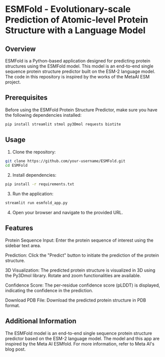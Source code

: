 # ESMFold - Evolutionary-scale Prediction of Atomic-level Protein Structure with a Language Model

## Overview

ESMFold is a Python-based application designed for predicting protein structures using the ESMFold model. This model is an end-to-end single sequence protein structure predictor built on the ESM-2 language model. The code in this repository is inspired by the works of the MetaAI ESM project.

## Prerequisites

Before using the ESMFold Protein Structure Predictor, make sure you have the following dependencies installed:

```bash
pip install streamlit stmol py3Dmol requests biotite
```
## Usage

  1. Clone the repository:
```bash
git clone https://github.com/your-username/ESMFold.git
cd ESMFold
```

  2. Install dependencies:
   ```bash
pip install -r requirements.txt
  ```

  3. Run the application:
  ```bash
streamlit run esmfold_app.py
```
  4. Open your browser and navigate to the provided URL.

## Features

  Protein Sequence Input: Enter the protein sequence of interest using the sidebar text area.

  Prediction: Click the "Predict" button to initiate the prediction of the protein structure.

  3D Visualization: The predicted protein structure is visualized in 3D using the Py3Dmol library. Rotate and zoom functionalities are available.

  Confidence Score: The per-residue confidence score (pLDDT) is displayed, indicating the confidence in the prediction.

  Download PDB File: Download the predicted protein structure in PDB format.

## Additional Information

  The ESMFold model is an end-to-end single sequence protein structure predictor based on the ESM-2 language model. The model and this app are inspired by the Meta AI ESMfold. For more information, refer to Meta AI's blog post.

